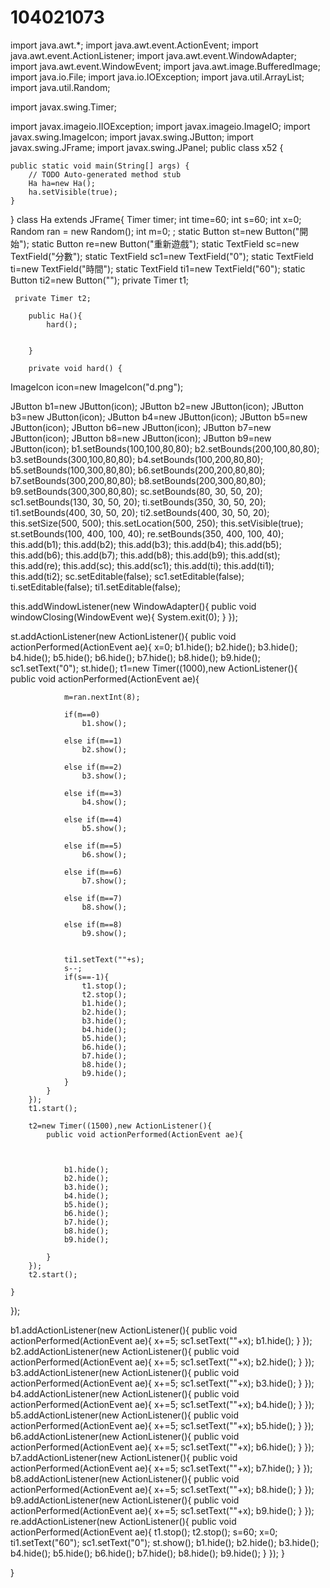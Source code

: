 # 104021073
import java.awt.*;
import java.awt.event.ActionEvent;
import java.awt.event.ActionListener;
import java.awt.event.WindowAdapter;
import java.awt.event.WindowEvent;
import java.awt.image.BufferedImage;
import java.io.File;
import java.io.IOException;
import java.util.ArrayList;
import java.util.Random;

import javax.swing.Timer;

import javax.imageio.IIOException;
import javax.imageio.ImageIO;
import javax.swing.ImageIcon;
import javax.swing.JButton;
import javax.swing.JFrame;
import javax.swing.JPanel;
public class x52 {
	
	
	public static void main(String[] args) {
		// TODO Auto-generated method stub
		Ha ha=new Ha();
		ha.setVisible(true);
	}
}
class Ha extends JFrame{
	 Timer timer;
	 int time=60;
	 int s=60;
	 int x=0;
	 Random ran = new Random();
	 int m=0;
;		static Button st=new Button("開始");
		static Button re=new Button("重新遊戲");
		static TextField sc=new TextField("分數");
		static TextField sc1=new TextField("0");
		static TextField ti=new TextField("時間");
	    static TextField ti1=new TextField("60");
	    static Button ti2=new Button("");
	 private Timer t1;
	
	 private Timer t2;
		
		public Ha(){
			hard();
				
			
		}

		private void hard() {
		



ImageIcon icon=new ImageIcon("d.png");

JButton b1=new JButton(icon);
JButton b2=new JButton(icon);
JButton b3=new JButton(icon);
JButton b4=new JButton(icon);
JButton b5=new JButton(icon);
JButton b6=new JButton(icon);
JButton b7=new JButton(icon);
JButton b8=new JButton(icon);
JButton b9=new JButton(icon);
b1.setBounds(100,100,80,80);
b2.setBounds(200,100,80,80);
b3.setBounds(300,100,80,80);
b4.setBounds(100,200,80,80);
b5.setBounds(100,300,80,80);
b6.setBounds(200,200,80,80);
b7.setBounds(300,200,80,80);
b8.setBounds(200,300,80,80);
b9.setBounds(300,300,80,80);
sc.setBounds(80, 30, 50, 20);
sc1.setBounds(130, 30, 50, 20);
ti.setBounds(350, 30, 50, 20);
ti1.setBounds(400, 30, 50, 20);
ti2.setBounds(400, 30, 50, 20);
this.setSize(500, 500);
this.setLocation(500, 250);
this.setVisible(true);
st.setBounds(100, 400, 100, 40);
re.setBounds(350, 400, 100, 40);
this.add(b1);
this.add(b2);
this.add(b3);
this.add(b4);
this.add(b5);
this.add(b6);
this.add(b7);
this.add(b8);
this.add(b9);
this.add(st);
this.add(re);
this.add(sc);
this.add(sc1);
this.add(ti);
this.add(ti1);
this.add(ti2);
sc.setEditable(false);
sc1.setEditable(false);
ti.setEditable(false);
ti1.setEditable(false);

this.addWindowListener(new WindowAdapter(){
	public void windowClosing(WindowEvent we){
		System.exit(0);
	}
});	

st.addActionListener(new ActionListener(){
	public void actionPerformed(ActionEvent ae){
		x=0;
		b1.hide();
		b2.hide();
		b3.hide();
		b4.hide();
		b5.hide();
		b6.hide();
		b7.hide();
		b8.hide();
		b9.hide();
		sc1.setText("0");
		st.hide();
		t1=new Timer((1000),new ActionListener(){	
			public void actionPerformed(ActionEvent ae){
				
				m=ran.nextInt(8);
				 
				if(m==0)
					b1.show();
				
				else if(m==1)
					b2.show();
				
				else if(m==2)
					b3.show();
				
				else if(m==3)
					b4.show();
				
				else if(m==4)
					b5.show();
				
				else if(m==5)
					b6.show();
				
				else if(m==6)
					b7.show();
				
				else if(m==7)
					b8.show();
				
				else if(m==8)
					b9.show();
				
			 
				ti1.setText(""+s);
				s--;
				if(s==-1){
					t1.stop();
					t2.stop();
					b1.hide();
					b2.hide();
					b3.hide();
					b4.hide();
					b5.hide();
					b6.hide();
					b7.hide();
					b8.hide();
					b9.hide();
				}
			}
		});
		t1.start();

		t2=new Timer((1500),new ActionListener(){	
			public void actionPerformed(ActionEvent ae){
				
					
				
				b1.hide();
				b2.hide();
				b3.hide();
				b4.hide();
				b5.hide();
				b6.hide();
				b7.hide();
				b8.hide();
				b9.hide();
			
			}
		});
		t2.start();
		
	}
});	

b1.addActionListener(new ActionListener(){
	public void actionPerformed(ActionEvent ae){
		x+=5;
		sc1.setText(""+x);
		b1.hide();
	}
});	
b2.addActionListener(new ActionListener(){
	public void actionPerformed(ActionEvent ae){
		x+=5;
		sc1.setText(""+x);
		b2.hide();
	}
});	
b3.addActionListener(new ActionListener(){
	public void actionPerformed(ActionEvent ae){
		x+=5;
		sc1.setText(""+x);
		b3.hide();
	}
});	
b4.addActionListener(new ActionListener(){
	public void actionPerformed(ActionEvent ae){
		x+=5;
		sc1.setText(""+x);
		b4.hide();
	}
});	
b5.addActionListener(new ActionListener(){
	public void actionPerformed(ActionEvent ae){
		x+=5;
		sc1.setText(""+x);
		b5.hide();
	}
});	
b6.addActionListener(new ActionListener(){
	public void actionPerformed(ActionEvent ae){
		x+=5;
		sc1.setText(""+x);
		b6.hide();
	}
});	
b7.addActionListener(new ActionListener(){
	public void actionPerformed(ActionEvent ae){
		x+=5;
		sc1.setText(""+x);
		b7.hide();
	}
});	
b8.addActionListener(new ActionListener(){
	public void actionPerformed(ActionEvent ae){
		x+=5;
		sc1.setText(""+x);
		b8.hide();
	}
});	
b9.addActionListener(new ActionListener(){
	public void actionPerformed(ActionEvent ae){
		x+=5;
		sc1.setText(""+x);
		b9.hide();
	}
});	
re.addActionListener(new ActionListener(){
	public void actionPerformed(ActionEvent ae){
		t1.stop();
		t2.stop();
		s=60;
		x=0;
		ti1.setText("60");
		sc1.setText("0");
				st.show();
				b1.hide();
				b2.hide();
				b3.hide();
				b4.hide();
				b5.hide();
				b6.hide();
				b7.hide();
				b8.hide();
				b9.hide();
	}
});	
	}

}
